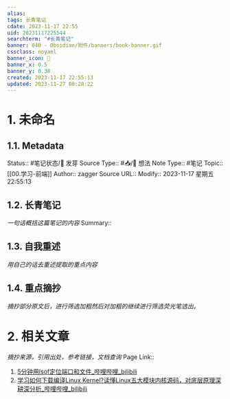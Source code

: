 ```yaml
---
alias: 
tags: 长青笔记
cdate: 2023-11-17 22:55
uid: 20231117225544
searchterm: "#长青笔记"
banner: 040 - Obsidian/附件/banners/book-banner.gif
cssclass: noyaml
banner_icon: 💌
banner_x: 0.5
banner_y: 0.38
created: 2023-11-17 22:55:13
updated: 2023-11-27 08:28:22
---
```


# 1. 未命名

## 1.1. Metadata

Status:: #笔记状态/🌱 发芽
Source Type:: #📥/💭 想法 
Note Type:: #笔记
Topic:: [[00.学习-前端]]
Author:: zagger
Source URL::
Modify:: 2023-11-17 星期五 22:55:13

## 1.2. 长青笔记

_一句话概括这篇笔记的内容_
Summary::

## 1.3. 自我重述

_用自己的话去重述提取的重点内容_

## 1.4. 重点摘抄

_摘抄部分原文后，进行筛选加粗然后对加粗的继续进行筛选荧光笔选出。_

# 2. 相关文章

_摘抄来源，引用出处，参考链接，文档查询_
Page Link::


1. [5分钟用lsof定位端口和文件\_哔哩哔哩\_bilibili](https://www.bilibili.com/video/BV1w84y1Q74X/?spm_id_from=333.880.my_history.page.click)
2. [学习如何下载编译Linux Kernel?读懂Linux五大模块内核源码，对底层原理深耕深分析\_哔哩哔哩\_bilibili](https://www.bilibili.com/video/BV1mc411R7Nw/?spm_id_from=333.1007.tianma.4-1-11.click&vd_source=af94dc11f0a1751ebb3c2090844ad9f6)